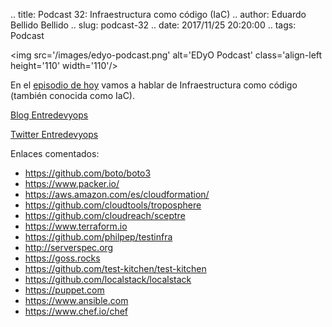 .. title: Podcast 32: Infraestructura como código (IaC)
.. author: Eduardo Bellido Bellido
.. slug: podcast-32
.. date: 2017/11/25 20:20:00
.. tags: Podcast


<img src='/images/edyo-podcast.png' alt='EDyO Podcast' class='align-left height='110' width='110'/>

En el [episodio de hoy](http://podcast.edyo.es/podcast/edyo-32.mp3) vamos a hablar de Infraestructura como código (también conocida como IaC).

[Blog Entredevyops](http://www.entredevyops.es)

[Twitter Entredevyops](https://twitter.com/EntreDevYOps)

<!-- TEASER_END -->

Enlaces comentados:

* https://github.com/boto/boto3
* https://www.packer.io/
* https://aws.amazon.com/es/cloudformation/
* https://github.com/cloudtools/troposphere
* https://github.com/cloudreach/sceptre
* https://www.terraform.io
* https://github.com/philpep/testinfra
* http://serverspec.org
* https://goss.rocks
* https://github.com/test-kitchen/test-kitchen
* https://github.com/localstack/localstack
* https://puppet.com
* https://www.ansible.com
* https://www.chef.io/chef
